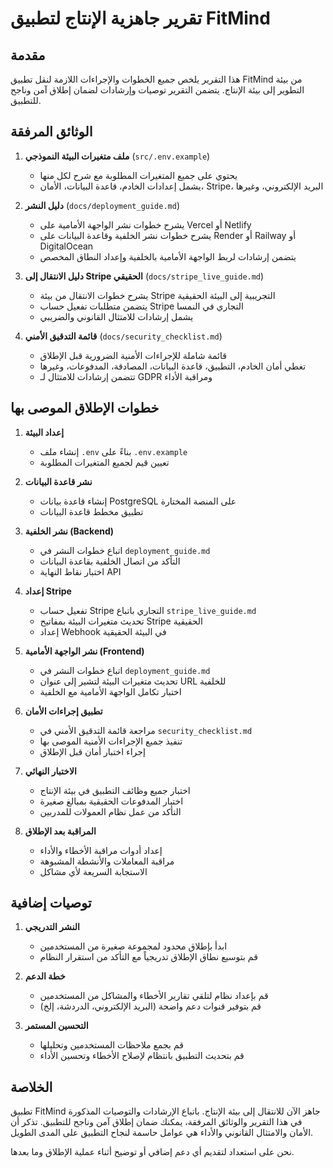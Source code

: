 # تقرير جاهزية الإنتاج لتطبيق FitMind

## مقدمة

هذا التقرير يلخص جميع الخطوات والإجراءات اللازمة لنقل تطبيق FitMind من بيئة التطوير إلى بيئة الإنتاج. يتضمن التقرير توصيات وإرشادات لضمان إطلاق آمن وناجح للتطبيق.

## الوثائق المرفقة

1. **ملف متغيرات البيئة النموذجي** (`src/.env.example`)
   - يحتوي على جميع المتغيرات المطلوبة مع شرح لكل منها
   - يشمل إعدادات الخادم، قاعدة البيانات، الأمان، Stripe، البريد الإلكتروني، وغيرها

2. **دليل النشر** (`docs/deployment_guide.md`)
   - يشرح خطوات نشر الواجهة الأمامية على Vercel أو Netlify
   - يشرح خطوات نشر الخلفية وقاعدة البيانات على Render أو Railway أو DigitalOcean
   - يتضمن إرشادات لربط الواجهة الأمامية بالخلفية وإعداد النطاق المخصص

3. **دليل الانتقال إلى Stripe الحقيقي** (`docs/stripe_live_guide.md`)
   - يشرح خطوات الانتقال من بيئة Stripe التجريبية إلى البيئة الحقيقية
   - يتضمن متطلبات تفعيل حساب Stripe التجاري في النمسا
   - يشمل إرشادات للامتثال القانوني والضريبي

4. **قائمة التدقيق الأمني** (`docs/security_checklist.md`)
   - قائمة شاملة للإجراءات الأمنية الضرورية قبل الإطلاق
   - تغطي أمان الخادم، التطبيق، قاعدة البيانات، المصادقة، المدفوعات، وغيرها
   - تتضمن إرشادات للامتثال لـ GDPR ومراقبة الأداء

## خطوات الإطلاق الموصى بها

1. **إعداد البيئة**
   - إنشاء ملف `.env` بناءً على `.env.example`
   - تعيين قيم لجميع المتغيرات المطلوبة

2. **نشر قاعدة البيانات**
   - إنشاء قاعدة بيانات PostgreSQL على المنصة المختارة
   - تطبيق مخطط قاعدة البيانات

3. **نشر الخلفية (Backend)**
   - اتباع خطوات النشر في `deployment_guide.md`
   - التأكد من اتصال الخلفية بقاعدة البيانات
   - اختبار نقاط النهاية API

4. **إعداد Stripe**
   - تفعيل حساب Stripe التجاري باتباع `stripe_live_guide.md`
   - تحديث متغيرات البيئة بمفاتيح Stripe الحقيقية
   - إعداد Webhook في البيئة الحقيقية

5. **نشر الواجهة الأمامية (Frontend)**
   - اتباع خطوات النشر في `deployment_guide.md`
   - تحديث متغيرات البيئة لتشير إلى عنوان URL للخلفية
   - اختبار تكامل الواجهة الأمامية مع الخلفية

6. **تطبيق إجراءات الأمان**
   - مراجعة قائمة التدقيق الأمني في `security_checklist.md`
   - تنفيذ جميع الإجراءات الأمنية الموصى بها
   - إجراء اختبار أمان قبل الإطلاق

7. **الاختبار النهائي**
   - اختبار جميع وظائف التطبيق في بيئة الإنتاج
   - اختبار المدفوعات الحقيقية بمبالغ صغيرة
   - التأكد من عمل نظام العمولات للمدربين

8. **المراقبة بعد الإطلاق**
   - إعداد أدوات مراقبة الأخطاء والأداء
   - مراقبة المعاملات والأنشطة المشبوهة
   - الاستجابة السريعة لأي مشاكل

## توصيات إضافية

1. **النشر التدريجي**
   - ابدأ بإطلاق محدود لمجموعة صغيرة من المستخدمين
   - قم بتوسيع نطاق الإطلاق تدريجياً مع التأكد من استقرار النظام

2. **خطة الدعم**
   - قم بإعداد نظام لتلقي تقارير الأخطاء والمشاكل من المستخدمين
   - قم بتوفير قنوات دعم واضحة (البريد الإلكتروني، الدردشة، إلخ)

3. **التحسين المستمر**
   - قم بجمع ملاحظات المستخدمين وتحليلها
   - قم بتحديث التطبيق بانتظام لإصلاح الأخطاء وتحسين الأداء

## الخلاصة

تطبيق FitMind جاهز الآن للانتقال إلى بيئة الإنتاج. باتباع الإرشادات والتوصيات المذكورة في هذا التقرير والوثائق المرفقة، يمكنك ضمان إطلاق آمن وناجح للتطبيق. تذكر أن الأمان والامتثال القانوني والأداء هي عوامل حاسمة لنجاح التطبيق على المدى الطويل.

نحن على استعداد لتقديم أي دعم إضافي أو توضيح أثناء عملية الإطلاق وما بعدها.

